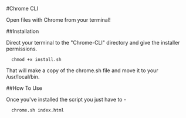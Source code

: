 #Chrome CLI

Open files with Chrome from your terminal!

##Installation

Direct your terminal to the "Chrome-CLI" directory and give the installer permissions.

```
  chmod +x install.sh
```

That will make a copy of the chrome.sh file and move it to your /usr/local/bin.

##How To Use

Once you've installed the script you just have to -

```
  chrome.sh index.html
```